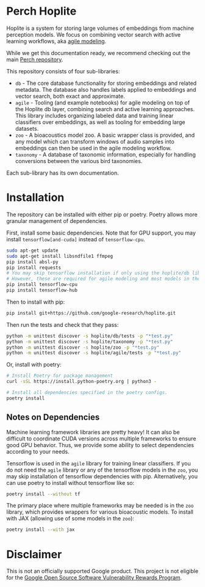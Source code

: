 # Perch Hoplite

Hoplite is a system for storing large volumes of embeddings from machine
perception models. We focus on combining vector search with active learning
workflows, aka [agile modeling](https://arxiv.org/abs/2302.12948).

While we get this documentation ready, we recommend checking out the main
[Perch repository](https://github.com/google-research/perch).

This repository consists of four sub-libraries:

* `db` - The core database functionality for storing embeddings and related
metadata. The database also handles labels applied to embeddings and vector
search, both exact and approximate.
* `agile` - Tooling (and example notebooks) for agile modeling on top of the
Hoplite db layer, combining search and active learning approaches.
This library includes organizing labeled data and training linear
classifiers over embeddings, as well as tooling for embedding large datasets.
* `zoo` - A bioacoustics model zoo. A basic wrapper class is provided, and
any model which can transform windows of audio samples into embeddings
can then be used in the agile modeling workflow.
* `taxonomy` - A database of taxonomic information, especially for handling
conversions between the various bird taxonomies.

Each sub-library has its own documentation.

# Installation

The repository can be installed with either pip or poetry. Poetry allows more
granular management of dependencies.

First, install some basic dependencies. Note that for GPU support, you may
install `tensorflow[and-cuda]` instead of `tensorflow-cpu`.

```bash
sudo apt-get update
sudo apt-get install libsndfile1 ffmpeg
pip install absl-py
pip install requests
# You may skip tensorflow installation if only using the hoplite/db library.
# However, these are required for agile modeling and most models in the zoo.
pip install tensorflow-cpu
pip install tensorflow-hub
```

Then to install with pip:
```bash
pip install git+https://github.com/google-research/hoplite.git
```

Then run the tests and check that they pass:
```bash
python -m unittest discover -s hoplite/db/tests -p "*test.py"
python -m unittest discover -s hoplite/taxonomy -p "*test.py"
python -m unittest discover -s hoplite/zoo -p "*test.py"
python -m unittest discover -s hoplite/agile/tests -p "*test.py"
```

Or, install with poetry:
```bash
# Install Poetry for package management
curl -sSL https://install.python-poetry.org | python3 -

# Install all dependencies specified in the poetry configs.
poetry install
```

## Notes on Dependencies

Machine learning framework libraries are pretty heavy! It can also be difficult to coordinate CUDA versions across multiple frameworks to ensure good GPU behavior.  Thus, we provide some ability to select dependencies according to your needs.

Tensorflow is used in the `agile` library for training linear classifiers. If you do not need the `agile` library or any of the tensorflow models in the `zoo`, you may skip installation of tensorflow dependencies with pip. Alternatively, you can use poetry to install without tensorflow like so:

```bash
poetry install --without tf
```

The primary place where multiple frameworks may be needed is in the `zoo` library, which provides wrappers for various bioacoustic models. To install with JAX (allowing use of some models in the `zoo`):

```bash
poetry install --with jax
```

# Disclaimer

This is not an officially supported Google product. This project is not
eligible for the [Google Open Source Software Vulnerability Rewards
Program](https://bughunters.google.com/open-source-security).
